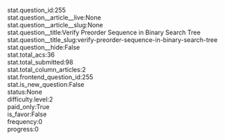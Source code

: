 stat.question_id:255  
stat.question__article__live:None  
stat.question__article__slug:None  
stat.question__title:Verify Preorder Sequence in Binary Search Tree  
stat.question__title_slug:verify-preorder-sequence-in-binary-search-tree  
stat.question__hide:False  
stat.total_acs:36  
stat.total_submitted:98  
stat.total_column_articles:2  
stat.frontend_question_id:255  
stat.is_new_question:False  
status:None  
difficulty.level:2  
paid_only:True  
is_favor:False  
frequency:0  
progress:0  
